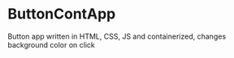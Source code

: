 # ButtonContApp
Button app written in HTML, CSS, JS and containerized, changes background color on click